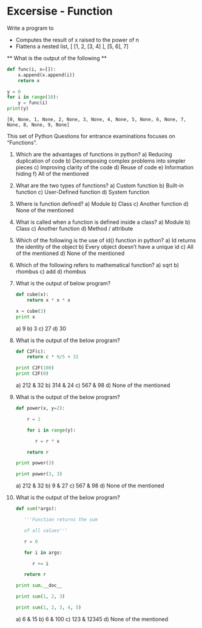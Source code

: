 
# Excersise - Function
Write a program to 
* Computes the result of x raised to the power of n
* Flattens a nested list, [ [1, 2, [3, 4] ], [5, 6], 7]

**  What is the output of the following **


```python
def func(i, x=[]):
    x.append(x.append(i))
    return x

y = 0
for i in range(10):
    y = func(i)
print(y)
```

    [0, None, 1, None, 2, None, 3, None, 4, None, 5, None, 6, None, 7, None, 8, None, 9, None]


 This set of Python Questions for entrance examinations focuses on “Functions”.

1. Which are the advantages of functions in python?
    a) Reducing duplication of code
    b) Decomposing complex problems into simpler pieces
    c) Improving clarity of the code
    d) Reuse of code
    e) Information hiding
    f) All of the mentioned

2. What are the two types of functions?
    a) Custom function
    b) Built-in function
    c) User-Defined function
    d) System function

3. Where is function defined?
    a) Module
    b) Class
    c) Another function
    d) None of the mentioned

4. What is called when a function is defined inside a class?
    a) Module
    b) Class
    c) Another function
    d) Method / attribute

5. Which of the following is the use of id() function in python?
    a) Id returns the identity of the object
    b) Every object doesn’t have a unique id
    c) All of the mentioned
    d) None of the mentioned

6. Which of the following refers to mathematical function?
    a) sqrt
    b) rhombus
    c) add
    d) rhombus

7. What is the output of below program?
    ```python
    def cube(x):
        return x * x * x   

    x = cube(3)    
    print x
    ```
    a) 9
    b) 3
    c) 27
    d) 30

8. What is the output of the below program?
    ```python
    def C2F(c):
        return c * 9/5 + 32

    print C2F(100)
    print C2F(0)
    ```
    a) 212 & 32
    b) 314  & 24
    c) 567 & 98
    d) None of the mentioned

9. What is the output of the below program?
    ```python
    def power(x, y=2):

        r = 1

        for i in range(y):

           r = r * x

        return r

    print power(3)

    print power(3, 3)
    ```
    a) 212 & 32
    b) 9 & 27
    c) 567 & 98
    d) None of the mentioned

10. What is the output of the below program?
    ```python
    def sum(*args):

       '''Function returns the sum 

       of all values'''

       r = 0

       for i in args:

          r += i

       return r

    print sum.__doc__

    print sum(1, 2, 3)

    print sum(1, 2, 3, 4, 5)
    ```
    a) 6 & 15
    b) 6 & 100
    c) 123 & 12345
    d) None of the mentioned
